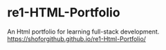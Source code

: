 # re1-HTML-Portfolio
An Html portfolio for learning full-stack development.<br/>
https://shoforgithub.github.io/re1-Html-Portfolio/

